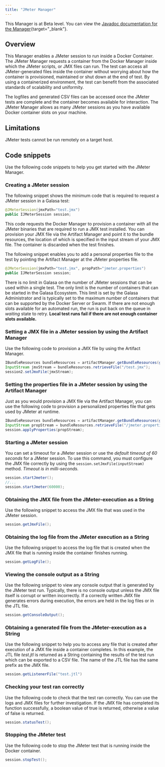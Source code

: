```yaml
---
title: "JMeter Manager"
---
```


This Manager is at Beta level. You can view the [Javadoc documentation for the Manager](https://javadoc.galasa.dev/dev/galasa/jmeter/package-summary.html){target="_blank"}.


## Overview

This Manager enables a JMeter session to run inside a Docker Container. The JMeter Manager requests a container from the Docker Manager inside which the JMeter scripts, or JMX files can run.   The test can access all JMeter-generated files inside the container without worrying about how the container is provisioned, maintained or shut down at the end of test. By using a containerized environment, the test can benefit from the associated standards of scalability and uniformity.

The logfiles and generated CSV files can be accessed once the JMeter tests are complete and the container becomes available for interaction. The JMeter Manager allows as many JMeter sessions as you have available Docker container slots on your machine.


## Limitations

JMeter tests cannot be run remotely on a target host.


## Code snippets

Use the following code snippets to help you get started with the JMeter Manager.
 
### Creating a JMeter session

The following snippet shows the minimum code that is required to request a JMeter session in a Galasa test:

```java
@JMeterSession(jmxPath="test.jmx")
public IJMeterSession session;
```

This code requests the Docker Manager to provision a container with all the JMeter binaries that are required to run a JMX test installed. You can provision your JMX file via the Artifact Manager and point it to the bundle resources, the location of which is specified in the input stream of your JMX file. The container is discarded when the test finishes. 

The following snippet enables you to add a personal properties file to the test by pointing the Artifact Manager at the JMeter properties file.

```java
@JMeterSession(jmxPath="test.jmx", propPath="jmeter.properties")
public IJMeterSession session;
```

There is no limit in Galasa on the number of JMeter sessions that can be used within a single test. The only limit is the number of containers that can be started in the Galasa Ecosystem. This limit is set by the Galasa Administrator and is typically set to the maximum number of containers that can be supported by the Docker Server or Swarm.  If there are not enough slots available for an automated run, the run is put back on the queue in *waiting* state to retry. **Local test runs fail if there are not enough container slots available.**


### Setting a JMX file in a JMeter session by using the Artifact Manager

Use the following code to provision a JMX file by using the Artifact Manager.

```java
IBundleResources bundleResources = artifactManager.getBundleResources(getClass());
InputStream jmxStream = bundleResources.retrieveFile("/test.jmx");
session2.setJmxFile(jmxStream);
```


### Setting the properties file in a JMeter session by using the Artifact Manager

Just as you would provision a JMX file via the Artifact Manager, you can use the following code to provision a personalized properties file that gets used by JMeter at runtime.

```java
IBundleResources bundleResources = artifactManager.getBundleResources(getClass());
InputStream propStream = bundleResources.retrieveFile("/jmeter.properties");
session.applyProperties(propStream);
```


### Starting a JMeter session

You can set a timeout for a JMeter session or use the *default timeout of 60 seconds* for a JMeter session. To use this command, you must configure the JMX file correctly by using the `session.setJmxFile(inputStream)` method. *Timeout is in milli-seconds.*

```java
session.startJmeter();
//...
session.startJmeter(60000);
```


### Obtaining the JMX file from the JMeter-execution as a String

Use the following snippet to access the JMX file that was used in the JMeter session.

```java
session.getJmxFile();
```


### Obtaining the log file from the JMeter execution as a String

Use the following snippet to access the log file that is created when the JMX file that is running inside the container finishes running.

```java
session.getLogFile();
```


### Viewing the console output as a String

Use the following snippet to view any console output that is generated by the JMeter test run. Typically, there is no console output unless the JMX file itself is corrupt or written incorrectly. If a correctly written JMX file generates errors during execution, the errors are held in the log files or in the JTL file.

```java
session.getConsoleOutput();
```


### Obtaining a generated file from the JMeter-execution as a String

Use the following snippet to help you to access any file that is created after execution of a JMX file inside a container completes. In this example, the JTL file *test.jtl* is returned as a String containing the results of the test run which can be exported to a CSV file. The name of the JTL file has the same prefix as the JMX file.

```java
session.getListenerFile("test.jtl")
```


### Checking your test ran correctly

Use the following code to check that the test ran correctly. You can use the logs and JMX files for further investigation. If the JMX file has completed its function successfully, a boolean value of true is returned, otherwise a value of false is returned.

```java
session.statusTest();
```


### Stopping the JMeter test

Use the following code to stop the JMeter test that is running inside the Docker container.

```java
session.stopTest();
```

